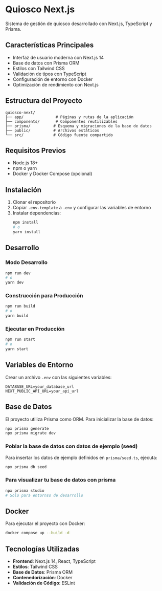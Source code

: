 # Quiosco Next.js

Sistema de gestión de quiosco desarrollado con Next.js, TypeScript y Prisma.

## Características Principales

- Interfaz de usuario moderna con Next.js 14
- Base de datos con Prisma ORM
- Estilos con Tailwind CSS
- Validación de tipos con TypeScript
- Configuración de entorno con Docker
- Optimización de rendimiento con Next.js

## Estructura del Proyecto

```
quiosco-next/
├── app/              # Páginas y rutas de la aplicación
├── components/       # Componentes reutilizables
├── prisma/          # Esquema y migraciones de la base de datos
├── public/          # Archivos estáticos
└── src/             # Código fuente compartido
```

## Requisitos Previos

- Node.js 18+
- npm o yarn
- Docker y Docker Compose (opcional)

## Instalación

1. Clonar el repositorio
2. Copiar `.env.template` a `.env` y configurar las variables de entorno
3. Instalar dependencias:
   ```bash
   npm install
   # o
   yarn install
   ```

## Desarrollo

### Modo Desarrollo

```bash
npm run dev
# o
yarn dev
```

### Construcción para Producción

```bash
npm run build
# o
yarn build
```

### Ejecutar en Producción

```bash
npm run start
# o
yarn start
```

## Variables de Entorno

Crear un archivo `.env` con las siguientes variables:

```env
DATABASE_URL=your_database_url
NEXT_PUBLIC_API_URL=your_api_url
```

## Base de Datos

El proyecto utiliza Prisma como ORM. Para inicializar la base de datos:

```bash
npx prisma generate
npx prisma migrate dev
```

### Poblar la base de datos con datos de ejemplo (seed)

Para insertar los datos de ejemplo definidos en `prisma/seed.ts`, ejecuta:

```bash
npx prisma db seed
```

### Para visualizar tu base de datos con prisma

```bash
npx prisma studio
# Solo para entornso de desarrollo
```

## Docker

Para ejecutar el proyecto con Docker:

```bash
docker compose up --build -d
```

## Tecnologías Utilizadas

- **Frontend**: Next.js 14, React, TypeScript
- **Estilos**: Tailwind CSS
- **Base de Datos**: Prisma ORM
- **Contenedorización**: Docker
- **Validación de Código**: ESLint
